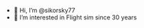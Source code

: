 - 👋 Hi, I’m @sikorsky77
- 👀 I’m interested in Flight sim since 30 years

<!---
sikorsky77/sikorsky77 is a ✨ special ✨ repository because its `README.md` (this file) appears on your GitHub profile.
You can click the Preview link to take a look at your changes.
--->

